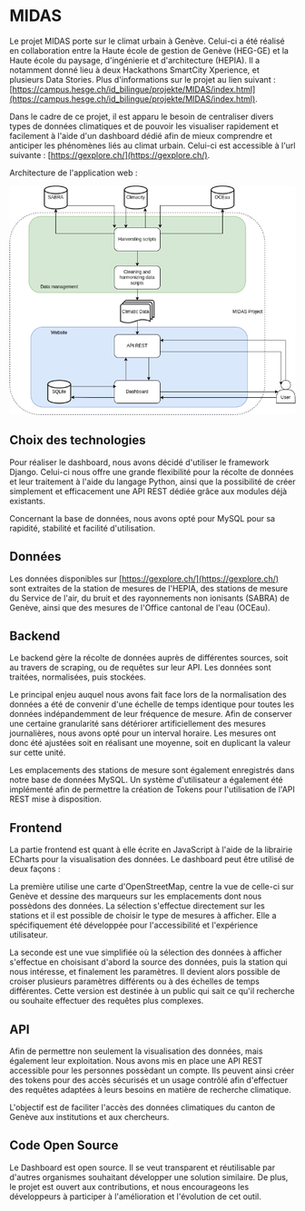# MIDAS

Le projet MIDAS porte sur le climat urbain à Genève. Celui-ci a été réalisé en collaboration entre la Haute école de gestion de Genève (HEG-GE) et la Haute école du paysage, d'ingénierie et d'architecture (HEPIA). Il a notamment donné lieu à deux Hackathons SmartCity Xperience, et plusieurs Data Stories. Plus d'informations sur le projet au lien suivant : [https://campus.hesge.ch/id_bilingue/projekte/MIDAS/index.html](https://campus.hesge.ch/id_bilingue/projekte/MIDAS/index.html).

Dans le cadre de ce projet, il est apparu le besoin de centraliser divers types de données climatiques et de pouvoir les visualiser rapidement et facilement à l'aide d'un dashboard dédié afin de mieux comprendre et anticiper les phénomènes liés au climat urbain. Celui-ci est accessible à l'url suivante : [https://gexplore.ch/](https://gexplore.ch/).

Architecture de l'application web :

![](midas_diagramme.png)

## Choix des technologies

Pour réaliser le dashboard, nous avons décidé d'utiliser le framework Django. Celui-ci nous offre une grande flexibilité pour la récolte de données et leur traitement à l'aide du langage Python, ainsi que la possibilité de créer simplement et efficacement une API REST dédiée grâce aux modules déjà existants.

Concernant la base de données, nous avons opté pour MySQL pour sa rapidité, stabilité et facilité d'utilisation.

## Données

Les données disponibles sur [https://gexplore.ch/](https://gexplore.ch/) sont extraites de la station de mesures de l'HEPIA, des stations de mesure du Service de l'air, du bruit et des rayonnements non ionisants (SABRA) de Genève, ainsi que des mesures de l'Office cantonal de l'eau (OCEau).

## Backend

Le backend gère la récolte de données auprès de différentes sources, soit au travers de scraping, ou de requêtes sur leur API. Les données sont traitées, normalisées, puis stockées. 

Le principal enjeu auquel nous avons fait face lors de la normalisation des données a été de convenir d'une échelle de temps identique pour toutes les données indépandemment de leur fréquence de mesure. Afin de conserver une certaine granularité sans détériorer artificiellement des mesures journalières, nous avons opté pour un interval horaire. Les mesures ont donc été ajustées soit en réalisant une moyenne, soit en duplicant la valeur sur cette unité.

Les emplacements des stations de mesure sont également enregistrés dans notre base de données MySQL. Un système d'utilisateur a également été implémenté afin de permettre la création de Tokens pour l'utilisation de l'API REST mise à disposition.

## Frontend

La partie frontend est quant à elle écrite en JavaScript à l'aide de la librairie ECharts pour la visualisation des données. Le dashboard peut être utilisé de deux façons :

La première utilise une carte d'OpenStreetMap, centre la vue de celle-ci sur Genève et dessine des marqueurs sur les emplacements dont nous possèdons des données. La sélection s'effectue directement sur les stations et il est possible de choisir le type de mesures à afficher. Elle a spécifiquement été développée pour l'accessibilité et l'expérience utilisateur.

La seconde est une vue simplifiée où la sélection des données à afficher s'effectue en choisisant d'abord la source des données, puis la station qui nous intéresse, et finalement les paramètres. Il devient alors possible de croiser plusieurs paramètres différents ou à des échelles de temps différentes. Cette version est destinée à un public qui sait ce qu'il recherche ou souhaite effectuer des requêtes plus complexes.

## API

Afin de permettre non seulement la visualisation des données, mais également leur exploitation. Nous avons mis en place une API REST accessible pour les personnes possèdant un compte. Ils peuvent ainsi créer des tokens pour des accès sécurisés et un usage contrôlé afin d'effectuer des requêtes adaptées à leurs besoins en matière de recherche climatique.

L'objectif est de faciliter l'accès des données climatiques du canton de Genève aux institutions et aux chercheurs. 

## Code Open Source

Le Dashboard est open source. Il se veut transparent et réutilisable par d'autres organismes souhaitant développer une solution similaire. De plus, le projet est ouvert aux contributions, et nous encourageons les développeurs à participer à l'amélioration et l'évolution de cet outil.
